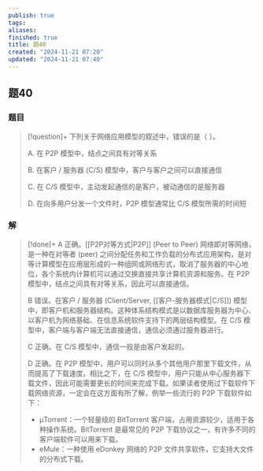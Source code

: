 ```yaml
---
publish: true
tags: 
aliases: 
finished: true
title: 题40
created: "2024-11-21 07:20"
updated: "2024-11-21 07:40"
---
```

## 题40
### 题目
> [!question]+
> 下列关于网络应用模型的叙述中，错误的是（ ）。
> 
> A. 在 P2P 模型中，结点之间具有对等关系
> 
> B. 在客户 / 服务器 (C/S) 模型中，客户与客户之间可以直接通信
> 
> C. 在 C/S 模型中，主动发起通信的是客户，被动通信的是服务器
> 
> D. 在向多用户分发一个文件时，P2P 模型通常比 C/S 模型所需的时间短
### 解
> [!done]+
> A 正确。[[P2P对等方式|P2P]] (Peer to Peer) 网络即对等网络，是一种在对等者 (peer) 之间分配任务和工作负载的分布式应用架构，是对等计算模型在应用层形成的一种组网或网络形式，取消了服务器的中心地位，各个系统内计算机可以通过交换直接共享计算机资源和服务。在 P2P 模型中，结点之间具有对等关系，因此可以直接通信。
> 
> B 错误。在客户 / 服务器 (Client/Server, [[客户-服务器模式|C/S]]) 模型中，即客户机和服务器结构。这种体系结构模式是以数据库服务器为中心、以客户机为网络基础、在信息系统软件支持下的两层结构模型。在 C/S 模型中，客户端与客户端无法直接通信，通信必须通过服务器进行。
> 
> C 正确。在 C/S 模型中，通信一般是由客户发起的。
> 
> D 正确。在 P2P 模型中，用户可以同时从多个其他用户那里下载文件，从而提高了下载速度。相比之下，在 C/S 模型中，用户只能从中心服务器下载文件，因此可能需要更长的时间来完成下载。如果读者使用过下载软件下载网络资源，一定会在这方面有所了解，例举一些流行的 P2P 下载软件如下：
> 
> - μTorrent：一个轻量级的 BitTorrent 客户端，占用资源较少，适用于各种操作系统。BitTorrent 是最常见的 P2P 下载协议之一，有许多不同的客户端软件可以用来下载。
> - eMule：一种使用 eDonkey 网络的 P2P 文件共享软件，它支持大文件的分布式下载。
